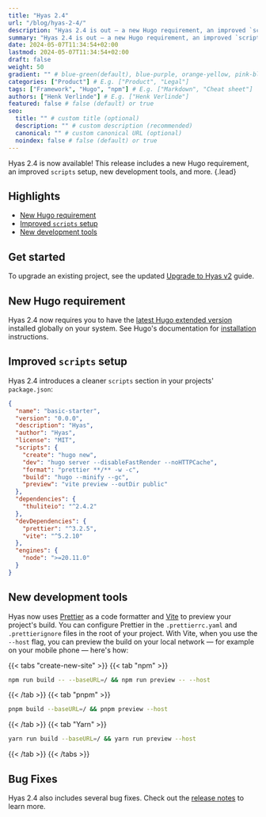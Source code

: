 ```yaml
---
title: "Hyas 2.4"
url: "/blog/hyas-2-4/"
description: "Hyas 2.4 is out — a new Hugo requirement, an improved `scripts` setup, new development tools, and more."
summary: "Hyas 2.4 is out — a new Hugo requirement, an improved `scripts` setup, new development tools, and more."
date: 2024-05-07T11:34:54+02:00
lastmod: 2024-05-07T11:34:54+02:00
draft: false
weight: 50
gradient: "" # blue-green(default), blue-purple, orange-yellow, pink-blue, or purple-orange (this setting is only relevant when "images: []")
categories: ["Product"] # E.g. ["Product", "Legal"]
tags: ["Framework", "Hugo", "npm"] # E.g. ["Markdown", "Cheat sheet"]
authors: ["Henk Verlinde"] # E.g. ["Henk Verlinde"]
featured: false # false (default) or true
seo:
  title: "" # custom title (optional)
  description: "" # custom description (recommended)
  canonical: "" # custom canonical URL (optional)
  noindex: false # false (default) or true
---
```


Hyas 2.4 is now available! This release includes a new Hugo requirement, an improved `scripts` setup, new development tools, and more.
{.lead}

<!-- omit in toc -->
## Highlights

- [New Hugo requirement](#new-hugo-requirement)
- [Improved `scripts` setup](#improved-scripts-setup)
- [New development tools](#new-development-tools)

<!-- omit in toc -->
## Get started

To upgrade an existing project, see the updated [Upgrade to Hyas v2](https://docs.thulite.io/guides/upgrade-to/v2/) guide.

## New Hugo requirement

Hyas 2.4 now requires you to have the [latest Hugo extended version](https://github.com/gohugoio/hugo/releases/latest) installed globally on your system. See Hugo's documentation for [installation](https://gohugo.io/installation/) instructions.

## Improved `scripts` setup

Hyas 2.4 introduces a cleaner `scripts` section in your projects' `package.json`:

```json
{
  "name": "basic-starter",
  "version": "0.0.0",
  "description": "Hyas",
  "author": "Hyas",
  "license": "MIT",
  "scripts": {
    "create": "hugo new",
    "dev": "hugo server --disableFastRender --noHTTPCache",
    "format": "prettier **/** -w -c",
    "build": "hugo --minify --gc",
    "preview": "vite preview --outDir public"
  },
  "dependencies": {
    "thuliteio": "^2.4.2"
  },
  "devDependencies": {
    "prettier": "^3.2.5",
    "vite": "^5.2.10"
  },
  "engines": {
    "node": ">=20.11.0"
  }
}

```

## New development tools

Hyas now uses [Prettier](https://prettier.io/) as a code formatter and [Vite](https://vitejs.dev/) to preview your project's build. You can configure Prettier in the `.prettierrc.yaml` and `.prettierignore` files in the root of your project. With Vite, when you use the `--host` flag, you can preview the build on your local network — for example on your mobile phone — here's how:

{{< tabs "create-new-site" >}}
{{< tab "npm" >}}

```bash
npm run build -- --baseURL=/ && npm run preview -- --host
```

{{< /tab >}}
{{< tab "pnpm" >}}

```bash
pnpm build --baseURL=/ && pnpm preview --host
```

{{< /tab >}}
{{< tab "Yarn" >}}

```bash
yarn run build --baseURL=/ && yarn run preview --host
```

{{< /tab >}}
{{< /tabs >}}

<!-- omit in toc -->
## Bug Fixes

Hyas 2.4 also includes several bug fixes. Check out the [release notes](https://github.com/thuliteio/thulite/releases) to learn more.
